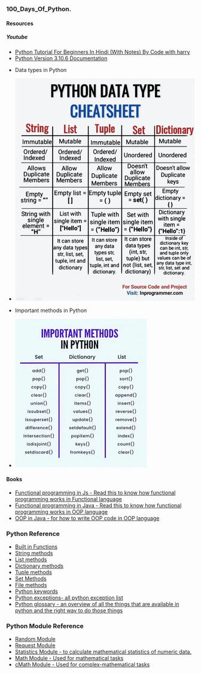 ### 100_Days_Of_Python.

#### Resources

##### Youtube

- [Python Tutorial For Beginners In Hindi (With Notes) By Code with harry](https://www.youtube.com/watch?v=gfDE2a7MKjA&t=312s)
- [Python Version 3.10.6 Documentation](https://docs.python.org/3.10/tutorial/index.html)

* <p>Data types in Python</p>
* <img src="./assets/images/python-data-types.jpg"/>

* <p>Important methods in Python</p>
* <img src="./assets/images/important-methods-in-python.PNG"/>

#### Books
* [Functional programming in Js - Read this to know how functional programming works in Functional language](https://github.com/AlFahimBinFaruk/100_Days_Of_Python/blob/main/assets/Books/Functional%20Programming%20in%20JavaScript_%20How%20to%20improve%20your%20JavaScript%20programs%20using%20functional%20techniques%20(%20PDFDrive%20).pdf)
* [Functional programming in Java - Read this to know how functional programming works in OOP language](https://github.com/AlFahimBinFaruk/100_Days_Of_Python/blob/main/assets/Books/Functional%20Programming%20in%20Java_%20How%20functional%20techniques%20improve%20your%20Java%20programs%20(%20PDFDrive%20).pdf)
* [OOP in Java - for how to write OOP code in OOP language](https://github.com/AlFahimBinFaruk/100_Days_Of_Python/blob/main/assets/Books/oop%20in%20java%20c.thomas%20wu%20-%20read%20this%20book%20to%20know%20about%20OOP%20in%20Depth.pdf)

### Python Reference
* [Built in Functions](https://www.w3schools.com/python/python_ref_functions.asp)
* [String methods](https://www.w3schools.com/python/python_ref_string.asp)
* [List methods](https://www.w3schools.com/python/python_ref_list.asp)
* [Dictionary methods](https://www.w3schools.com/python/python_ref_dictionary.asp)
* [Tuple methods](https://www.w3schools.com/python/python_ref_tuple.asp)
* [Set Methods](https://www.w3schools.com/python/python_ref_set.asp)
* [File methods](https://www.w3schools.com/python/python_ref_file.asp)
* [Python keywords](https://www.w3schools.com/python/python_ref_keywords.asp)
* [Python exceptions- all python exception list](https://www.w3schools.com/python/python_ref_exceptions.asp)
* [Python glossary - an overview of all the things that are available in python and the right way to do those things](https://www.w3schools.com/python/python_ref_glossary.asp)

### Python Module Reference
* [Random Module](https://www.w3schools.com/python/module_random.asp)
* [Request Module](https://www.w3schools.com/python/module_requests.asp)
* [Statistics Module -  to calculate mathematical statistics of numeric data.](https://www.w3schools.com/python/module_statistics.asp)
* [Math Module - Used for mathematical tasks](https://www.w3schools.com/python/module_math.asp)
* [cMath Module - Used for complex-mathematical tasks](https://www.w3schools.com/python/module_cmath.asp)